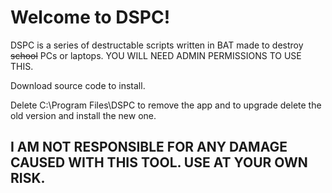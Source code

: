 # Welcome to DSPC!

DSPC is a series of destructable scripts written in BAT made to destroy ~~school~~ PCs or laptops. YOU WILL NEED ADMIN PERMISSIONS TO USE THIS.

Download source code to install.

Delete C:\Program Files\DSPC to remove the app and to upgrade delete the old version and install the new one.

## I AM NOT RESPONSIBLE FOR ANY DAMAGE CAUSED WITH THIS TOOL. USE AT YOUR OWN RISK.

